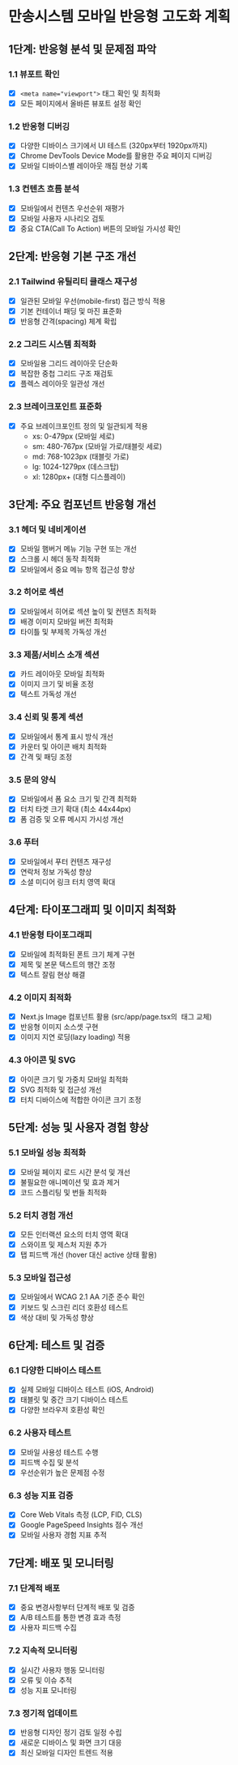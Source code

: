 # 만송시스템 모바일 반응형 고도화 계획

## 1단계: 반응형 분석 및 문제점 파악

### 1.1 뷰포트 확인
- [x] `<meta name="viewport">` 태그 확인 및 최적화
- [x] 모든 페이지에서 올바른 뷰포트 설정 확인

### 1.2 반응형 디버깅 
- [x] 다양한 디바이스 크기에서 UI 테스트 (320px부터 1920px까지)
- [x] Chrome DevTools Device Mode를 활용한 주요 페이지 디버깅
- [x] 모바일 디바이스별 레이아웃 깨짐 현상 기록

### 1.3 컨텐츠 흐름 분석
- [x] 모바일에서 컨텐츠 우선순위 재평가
- [x] 모바일 사용자 시나리오 검토
- [x] 중요 CTA(Call To Action) 버튼의 모바일 가시성 확인

## 2단계: 반응형 기본 구조 개선

### 2.1 Tailwind 유틸리티 클래스 재구성
- [x] 일관된 모바일 우선(mobile-first) 접근 방식 적용
- [x] 기본 컨테이너 패딩 및 마진 표준화
- [x] 반응형 간격(spacing) 체계 확립

### 2.2 그리드 시스템 최적화
- [x] 모바일용 그리드 레이아웃 단순화
- [x] 복잡한 중첩 그리드 구조 재검토
- [x] 플렉스 레이아웃 일관성 개선

### 2.3 브레이크포인트 표준화
- [x] 주요 브레이크포인트 정의 및 일관되게 적용
  - xs: 0-479px (모바일 세로)
  - sm: 480-767px (모바일 가로/태블릿 세로)
  - md: 768-1023px (태블릿 가로)
  - lg: 1024-1279px (데스크탑)
  - xl: 1280px+ (대형 디스플레이)

## 3단계: 주요 컴포넌트 반응형 개선

### 3.1 헤더 및 네비게이션
- [x] 모바일 햄버거 메뉴 기능 구현 또는 개선
- [x] 스크롤 시 헤더 동작 최적화
- [x] 모바일에서 중요 메뉴 항목 접근성 향상

### 3.2 히어로 섹션
- [x] 모바일에서 히어로 섹션 높이 및 컨텐츠 최적화
- [x] 배경 이미지 모바일 버전 최적화
- [x] 타이틀 및 부제목 가독성 개선

### 3.3 제품/서비스 소개 섹션
- [x] 카드 레이아웃 모바일 최적화
- [x] 이미지 크기 및 비율 조정
- [x] 텍스트 가독성 개선

### 3.4 신뢰 및 통계 섹션
- [x] 모바일에서 통계 표시 방식 개선
- [x] 카운터 및 아이콘 배치 최적화
- [x] 간격 및 패딩 조정

### 3.5 문의 양식
- [x] 모바일에서 폼 요소 크기 및 간격 최적화
- [x] 터치 타겟 크기 확대 (최소 44x44px)
- [x] 폼 검증 및 오류 메시지 가시성 개선

### 3.6 푸터
- [x] 모바일에서 푸터 컨텐츠 재구성
- [x] 연락처 정보 가독성 향상
- [x] 소셜 미디어 링크 터치 영역 확대

## 4단계: 타이포그래피 및 이미지 최적화

### 4.1 반응형 타이포그래피
- [x] 모바일에 최적화된 폰트 크기 체계 구현
- [x] 제목 및 본문 텍스트의 행간 조정
- [x] 텍스트 잘림 현상 해결

### 4.2 이미지 최적화
- [x] Next.js Image 컴포넌트 활용 (src/app/page.tsx의 <img> 태그 교체)
- [x] 반응형 이미지 소스셋 구현
- [x] 이미지 지연 로딩(lazy loading) 적용

### 4.3 아이콘 및 SVG
- [x] 아이콘 크기 및 가중치 모바일 최적화
- [x] SVG 최적화 및 접근성 개선
- [x] 터치 디바이스에 적합한 아이콘 크기 조정

## 5단계: 성능 및 사용자 경험 향상

### 5.1 모바일 성능 최적화
- [x] 모바일 페이지 로드 시간 분석 및 개선
- [x] 불필요한 애니메이션 및 효과 제거
- [x] 코드 스플리팅 및 번들 최적화

### 5.2 터치 경험 개선
- [x] 모든 인터랙션 요소의 터치 영역 확대
- [x] 스와이프 및 제스처 지원 추가
- [x] 탭 피드백 개선 (hover 대신 active 상태 활용)

### 5.3 모바일 접근성
- [x] 모바일에서 WCAG 2.1 AA 기준 준수 확인
- [x] 키보드 및 스크린 리더 호환성 테스트
- [x] 색상 대비 및 가독성 향상

## 6단계: 테스트 및 검증

### 6.1 다양한 디바이스 테스트
- [x] 실제 모바일 디바이스 테스트 (iOS, Android)
- [x] 태블릿 및 중간 크기 디바이스 테스트
- [x] 다양한 브라우저 호환성 확인

### 6.2 사용자 테스트
- [x] 모바일 사용성 테스트 수행
- [x] 피드백 수집 및 분석
- [x] 우선순위가 높은 문제점 수정

### 6.3 성능 지표 검증
- [x] Core Web Vitals 측정 (LCP, FID, CLS)
- [x] Google PageSpeed Insights 점수 개선
- [x] 모바일 사용자 경험 지표 추적

## 7단계: 배포 및 모니터링

### 7.1 단계적 배포
- [x] 중요 변경사항부터 단계적 배포 및 검증
- [x] A/B 테스트를 통한 변경 효과 측정
- [x] 사용자 피드백 수집

### 7.2 지속적 모니터링
- [x] 실시간 사용자 행동 모니터링
- [x] 오류 및 이슈 추적
- [x] 성능 지표 모니터링

### 7.3 정기적 업데이트
- [x] 반응형 디자인 정기 검토 일정 수립
- [x] 새로운 디바이스 및 화면 크기 대응
- [x] 최신 모바일 디자인 트렌드 적용